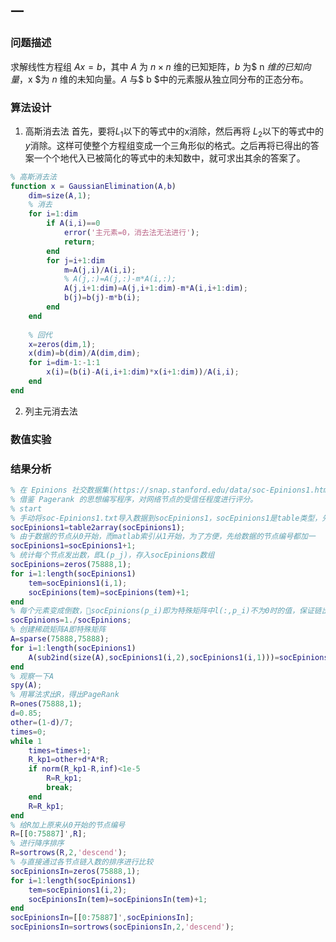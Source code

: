 <script type="text/javascript" src="http://cdn.mathjax.org/mathjax/latest/MathJax.js?config=default"></script>
## 一
### 问题描述
求解线性方程组 $Ax=b$，其中 $A$ 为 $n\times n$ 维的已知矩阵，$b$ 为$ n $维的已知向量，$x $为 $n$ 维的未知向量。$A$ 与$ b $中的元素服从独立同分布的正态分布。
### 算法设计
1. 高斯消去法
首先，要将$L_{1}$以下的等式中的x消除，然后再将 $L_2$以下的等式中的$y$消除。这样可使整个方程组变成一个三角形似的格式。之后再将已得出的答案一个个地代入已被简化的等式中的未知数中，就可求出其余的答案了。
```matlab
% 高斯消去法
function x = GaussianElimination(A,b)
    dim=size(A,1);
    % 消去
    for i=1:dim
        if A(i,i)==0
            error('主元素=0，消去法无法进行');
            return;
        end
        for j=i+1:dim            
            m=A(j,i)/A(i,i);
            % A(j,:)=A(j,:)-m*A(i,:);
            A(j,i+1:dim)=A(j,i+1:dim)-m*A(i,i+1:dim);
            b(j)=b(j)-m*b(i);
        end
    end
    
    % 回代
    x=zeros(dim,1);
    x(dim)=b(dim)/A(dim,dim);
    for i=dim-1:-1:1
        x(i)=(b(i)-A(i,i+1:dim)*x(i+1:dim))/A(i,i);
    end
end
```
2. 列主元消去法


### 数值实验

### 结果分析


```matlab
% 在 Epinions 社交数据集(https://snap.stanford.edu/data/soc-Epinions1.html)中， 每个网络节点可以选择信任其它节点。
% 借鉴 Pagerank 的思想编写程序，对网络节点的受信任程度进行评分。
% start
% 手动将soc-Epinions1.txt导入数据到socEpinions1，socEpinions1是table类型，先转为数组
socEpinions1=table2array(socEpinions1);
% 由于数据的节点从0开始，而matlab索引从1开始，为了方便，先给数据的节点编号都加一
socEpinions1=socEpinions1+1;
% 统计每个节点发出数，即L(p_j)，存入socEpinions数组
socEpinions=zeros(75888,1);
for i=1:length(socEpinions1)
    tem=socEpinions1(i,1);
    socEpinions(tem)=socEpinions(tem)+1;
end
% 每个元素变成倒数，socEpinions(p_i)即为特殊矩阵中l(:,p_i)不为0时的值，保证链出概率和为1
socEpinions=1./socEpinions;
% 创建稀疏矩阵A即特殊矩阵
A=sparse(75888,75888);
for i=1:length(socEpinions1)
    A(sub2ind(size(A),socEpinions1(i,2),socEpinions1(i,1)))=socEpinions(socEpinions1(i,1));
end
% 观察一下A
spy(A);
% 用幂法求出R，得出PageRank
R=ones(75888,1);
d=0.85;
other=(1-d)/7;
times=0;
while 1
    times=times+1;
    R_kp1=other+d*A*R;
    if norm(R_kp1-R,inf)<1e-5
        R=R_kp1;
        break;
    end
    R=R_kp1;
end
% 给R加上原来从0开始的节点编号
R=[[0:75887]',R];
% 进行降序排序
R=sortrows(R,2,'descend');
% 与直接通过各节点链入数的排序进行比较
socEpinionsIn=zeros(75888,1);
for i=1:length(socEpinions1)
    tem=socEpinions1(i,2);
    socEpinionsIn(tem)=socEpinionsIn(tem)+1;
end
socEpinionsIn=[[0:75887]',socEpinionsIn];
socEpinionsIn=sortrows(socEpinionsIn,2,'descend');
```